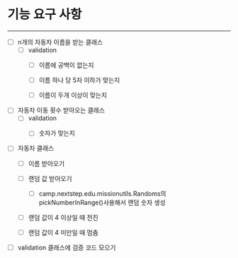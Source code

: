 
# 기능 요구 사항

----

- [ ] n개의 자동차 이름을 받는 클래스
    - [ ] validation
        - [ ] 이름에 공백이 없는지
        - [ ] 이름 하나 당 5자 이하가 맞는지
        - [ ] 이름이 두개 이상이 맞는지
      

- [ ] 자동차 이동 횟수 받아오는 클래스
    - [ ] validation
        - [ ] 숫자가 맞는지

     
- [ ] 자동차 클래스
    - [ ] 이름 받아오기
    - [ ] 랜덤 값 받아오기
        - [ ] camp.nextstep.edu.missionutils.Randoms의 pickNumberInRange()사용해서 랜덤 숫자 생성
    - [ ] 랜덤 값이 4 이상일 때 전진
    - [ ] 랜덤 값이 4 미만일 때 멈춤


- [ ] validation 클래스에 검증 코드 모으기